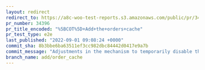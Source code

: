 ```yaml
---
layout: redirect
redirect_to: https://a8c-woo-test-reports.s3.amazonaws.com/public/pr/34396/e2e/index.html
pr_number: 34396
pr_title_encoded: "%5BCOT%5D+Add+the+orders+cache"
pr_test_type: e2e
last_published: "2022-09-01 09:08:24 +0000"
commit_sha: 8b3bbe6ba63511ef3cc982dbc84442d0417e9a7b
commit_message: "Adjustments in the mechanism to temporarily disable the orders cache …"
branch_name: add/order_cache
---
```

